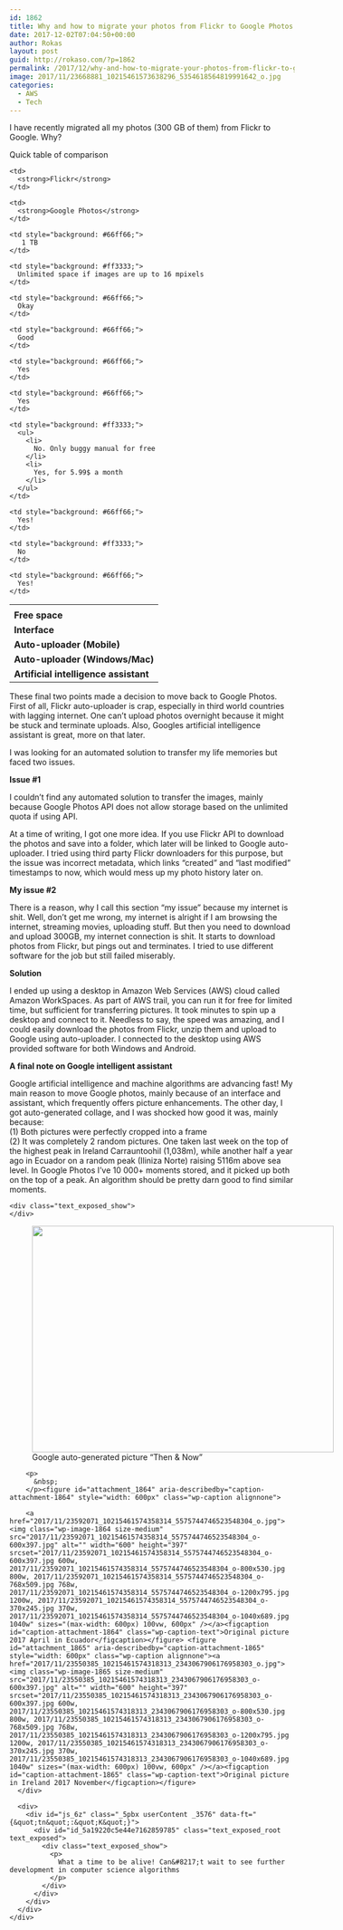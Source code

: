 ```yaml
---
id: 1862
title: Why and how to migrate your photos from Flickr to Google Photos using AWS?
date: 2017-12-02T07:04:50+00:00
author: Rokas
layout: post
guid: http://rokaso.com/?p=1862
permalink: /2017/12/why-and-how-to-migrate-your-photos-from-flickr-to-google-photos-using-aws/
image: 2017/11/23668881_10215461573638296_5354618564819991642_o.jpg
categories:
  - AWS
  - Tech
---
```

I have recently migrated all my photos (300 GB of them) from Flickr to Google. Why?

Quick table of comparison

<table>
  <tr>
    <td>
    </td>
    
    <td>
      <strong>Flickr</strong>
    </td>
    
    <td>
      <strong>Google Photos</strong>
    </td>
  </tr>
  
  <tr>
    <td>
      <strong>Free space</strong>
    </td>
    
    <td style="background: #66ff66;">
       1 TB
    </td>
    
    <td style="background: #ff3333;">
      Unlimited space if images are up to 16 mpixels
    </td>
  </tr>
  
  <tr>
    <td>
      <strong>Interface</strong>
    </td>
    
    <td style="background: #66ff66;">
      Okay
    </td>
    
    <td style="background: #66ff66;">
      Good
    </td>
  </tr>
  
  <tr>
    <td>
      <strong>Auto-uploader (Mobile)</strong>
    </td>
    
    <td style="background: #66ff66;">
      Yes
    </td>
    
    <td style="background: #66ff66;">
      Yes
    </td>
  </tr>
  
  <tr>
    <td>
      <strong>Auto-uploader (Windows/Mac)</strong>
    </td>
    
    <td style="background: #ff3333;">
      <ul>
        <li>
          No. Only buggy manual for free
        </li>
        <li>
          Yes, for 5.99$ a month
        </li>
      </ul>
    </td>
    
    <td style="background: #66ff66;">
      Yes!
    </td>
  </tr>
  
  <tr>
    <td>
      <strong>Artificial intelligence assistant</strong>
    </td>
    
    <td style="background: #ff3333;">
      No
    </td>
    
    <td style="background: #66ff66;">
      Yes!
    </td>
  </tr>
</table>

These final two points made a decision to move back to Google Photos. First of all, Flickr auto-uploader is crap, especially in third world countries with lagging internet. One can&#8217;t upload photos overnight because it might be stuck and terminate uploads. Also, Googles artificial intelligence assistant is great, more on that later.

I was looking for an automated solution to transfer my life memories but faced two issues.

**Issue #1**

I couldn&#8217;t find any automated solution to transfer the images, mainly because Google Photos API does not allow storage based on the unlimited quota if using API.

At a time of writing, I got one more idea. If you use Flickr API to download the photos and save into a folder, which later will be linked to Google auto-uploader. I tried using third party Flickr downloaders for this purpose, but the issue was incorrect metadata, which links &#8220;created&#8221; and &#8220;last modified&#8221; timestamps to now, which would mess up my photo history later on.

**My issue #2**

There is a reason, why I call this section &#8220;my issue&#8221; because my internet is shit. Well, don&#8217;t get me wrong, my internet is alright if I am browsing the internet, streaming movies, uploading stuff. But then you need to download and upload 300GB, my internet connection is shit. It starts to download photos from Flickr, but pings out and terminates. I tried to use different software for the job but still failed miserably.

**Solution**

I ended up using a desktop in Amazon Web Services (AWS) cloud called Amazon WorkSpaces. As part of AWS trail, you can run it for free for limited time, but sufficient for transferring pictures. It took minutes to spin up a desktop and connect to it. Needless to say, the speed was amazing, and I could easily download the photos from Flickr, unzip them and upload to Google using auto-uploader. I connected to the desktop using AWS provided software for both Windows and Android.

**A final note on Google intelligent assistant**

<div id="js_6z" class="_5pbx userContent _3576" data-ft="{&quot;tn&quot;:&quot;K&quot;}">
  <div id="id_5a19220c5e44e7162859785" class="text_exposed_root text_exposed">
    <p>
      Google artificial intelligence and machine algorithms are advancing fast! My main reason to move Google photos, mainly because of an interface and assistant, which frequently offers picture enhancements. The other day, I got auto-generated collage, and I was shocked how good it was, mainly because:<br /> (1) Both pictures were perfectly cropped into a frame<br /> (2) It was completely 2 random pictures. One taken last week on the top of the highest peak in Irelan<span class="text_exposed_show">d Carrauntoohil (1,038m), while another half a year ago in Ecuador on a random peak (Iliniza Norte) raising 5116m above sea level. In Google Photos I&#8217;ve 10 000+ moments stored, and it picked up both on the top of a peak. An algorithm should be pretty darn good to find similar moments.</span>
    </p>
    
    <div class="text_exposed_show">
    </div>
  </div>
</div>

<div class="_3x-2">
  <div data-ft="{&quot;tn&quot;:&quot;H&quot;}">
    <div class="mtm">
      <div class="_2a2q">
        <figure id="attachment_1863" aria-describedby="caption-attachment-1863" style="width: 533px" class="wp-caption alignnone"><a href="2017/11/23668881_10215461573638296_5354618564819991642_o.jpg"><img class="wp-image-1863 size-medium" src="2017/11/23668881_10215461573638296_5354618564819991642_o-533x400.jpg" alt="" width="533" height="400" srcset="2017/11/23668881_10215461573638296_5354618564819991642_o-533x400.jpg 533w, 2017/11/23668881_10215461573638296_5354618564819991642_o-800x600.jpg 800w, 2017/11/23668881_10215461573638296_5354618564819991642_o-768x576.jpg 768w, 2017/11/23668881_10215461573638296_5354618564819991642_o-1200x900.jpg 1200w, 2017/11/23668881_10215461573638296_5354618564819991642_o-370x278.jpg 370w, 2017/11/23668881_10215461573638296_5354618564819991642_o-1040x780.jpg 1040w, 2017/11/23668881_10215461573638296_5354618564819991642_o-1066x800.jpg 1066w" sizes="(max-width: 533px) 100vw, 533px" /></a><figcaption id="caption-attachment-1863" class="wp-caption-text">Google auto-generated picture &#8220;Then & Now&#8221;</figcaption></figure> 
        
        <p>
          &nbsp;
        </p><figure id="attachment_1864" aria-describedby="caption-attachment-1864" style="width: 600px" class="wp-caption alignnone">
        
        <a href="2017/11/23592071_10215461574358314_5575744746523548304_o.jpg"><img class="wp-image-1864 size-medium" src="2017/11/23592071_10215461574358314_5575744746523548304_o-600x397.jpg" alt="" width="600" height="397" srcset="2017/11/23592071_10215461574358314_5575744746523548304_o-600x397.jpg 600w, 2017/11/23592071_10215461574358314_5575744746523548304_o-800x530.jpg 800w, 2017/11/23592071_10215461574358314_5575744746523548304_o-768x509.jpg 768w, 2017/11/23592071_10215461574358314_5575744746523548304_o-1200x795.jpg 1200w, 2017/11/23592071_10215461574358314_5575744746523548304_o-370x245.jpg 370w, 2017/11/23592071_10215461574358314_5575744746523548304_o-1040x689.jpg 1040w" sizes="(max-width: 600px) 100vw, 600px" /></a><figcaption id="caption-attachment-1864" class="wp-caption-text">Original picture 2017 April in Ecuador</figcaption></figure> <figure id="attachment_1865" aria-describedby="caption-attachment-1865" style="width: 600px" class="wp-caption alignnone"><a href="2017/11/23550385_10215461574318313_2343067906176958303_o.jpg"><img class="wp-image-1865 size-medium" src="2017/11/23550385_10215461574318313_2343067906176958303_o-600x397.jpg" alt="" width="600" height="397" srcset="2017/11/23550385_10215461574318313_2343067906176958303_o-600x397.jpg 600w, 2017/11/23550385_10215461574318313_2343067906176958303_o-800x530.jpg 800w, 2017/11/23550385_10215461574318313_2343067906176958303_o-768x509.jpg 768w, 2017/11/23550385_10215461574318313_2343067906176958303_o-1200x795.jpg 1200w, 2017/11/23550385_10215461574318313_2343067906176958303_o-370x245.jpg 370w, 2017/11/23550385_10215461574318313_2343067906176958303_o-1040x689.jpg 1040w" sizes="(max-width: 600px) 100vw, 600px" /></a><figcaption id="caption-attachment-1865" class="wp-caption-text">Original picture in Ireland 2017 November</figcaption></figure>
      </div>
      
      <div>
        <div id="js_6z" class="_5pbx userContent _3576" data-ft="{&quot;tn&quot;:&quot;K&quot;}">
          <div id="id_5a19220c5e44e7162859785" class="text_exposed_root text_exposed">
            <div class="text_exposed_show">
              <p>
                What a time to be alive! Can&#8217;t wait to see further development in computer science algorithms
              </p>
            </div>
          </div>
        </div>
      </div>
    </div>
  </div>
</div>
